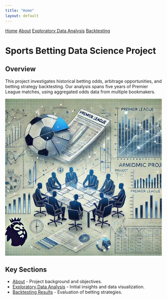 ```yaml
---
title: "Home"
layout: default
---
```


<link rel="stylesheet" type="text/css" href="./assets/css/style.css">

<div class="header">
    <a href="index.html">Home</a>
    <a href="about.html">About</a>
    <a href="eda.html">Exploratory Data Analysis</a>
    <a href="backtesting.html">Backtesting</a>
</div>

# Sports Betting Data Science Project

## Overview
This project investigates historical betting odds, arbitrage opportunities, and betting strategy backtesting. Our analysis spans five years of Premier League matches, using aggregated odds data from multiple bookmakers.

![alt text](projectimage.jpg)


## Key Sections
- [About](about.html) - Project background and objectives.
- [Exploratory Data Analysis](eda.html) - Initial insights and data visualization.
- [Backtesting Results](backtesting.html) - Evaluation of betting strategies.
